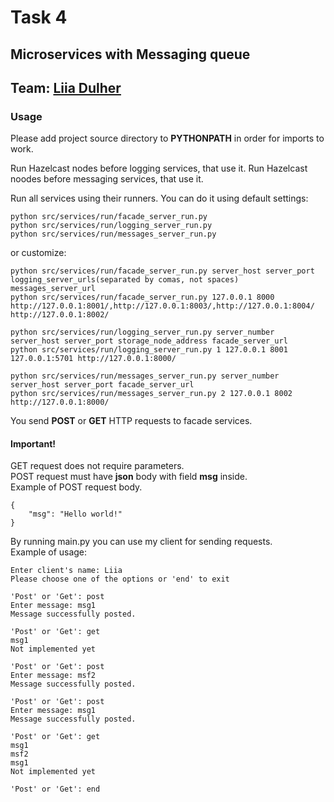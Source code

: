 # Task 4
## Microservices with Messaging queue
## Team: [Liia Dulher](https://github.com/LiiaDulher)
### Usage
Please add project source directory to <b>PYTHONPATH</b> in order for imports to work.

Run Hazelcast nodes before logging services, that use it.
Run Hazelcast noodes before messaging services, that use it.

Run all services using their runners.
You can do it using default settings:
````
python src/services/run/facade_server_run.py
python src/services/run/logging_server_run.py
python src/services/run/messages_server_run.py
````
or customize:
````
python src/services/run/facade_server_run.py server_host server_port logging_server_urls(separated by comas, not spaces) messages_server_url
python src/services/run/facade_server_run.py 127.0.0.1 8000 http://127.0.0.1:8001/,http://127.0.0.1:8003/,http://127.0.0.1:8004/ http://127.0.0.1:8002/
````
````
python src/services/run/logging_server_run.py server_number server_host server_port storage_node_address facade_server_url
python src/services/run/logging_server_run.py 1 127.0.0.1 8001 127.0.0.1:5701 http://127.0.0.1:8000/
````
````
python src/services/run/messages_server_run.py server_number server_host server_port facade_server_url
python src/services/run/messages_server_run.py 2 127.0.0.1 8002 http://127.0.0.1:8000/
````

You send <b>POST</b> or <b>GET</b> HTTP requests to facade services.
#### Important!
GET request does not require parameters.<br>
POST request must have <b>json</b> body with field <b>msg</b> inside.<br>
Example of POST request body.
````
{
    "msg": "Hello world!"
}
````

By running main.py you can use my client for sending requests.<br>
Example of usage:
````
Enter client's name: Liia
Please choose one of the options or 'end' to exit

'Post' or 'Get': post
Enter message: msg1
Message successfully posted.

'Post' or 'Get': get
msg1
Not implemented yet

'Post' or 'Get': post
Enter message: msf2
Message successfully posted.

'Post' or 'Get': post
Enter message: msg1
Message successfully posted.

'Post' or 'Get': get
msg1
msf2
msg1
Not implemented yet

'Post' or 'Get': end
````